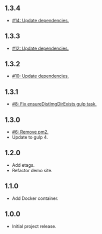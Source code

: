 ## 1.3.4
* [#14: Update dependencies.](https://github.com/haensl/node-amp-mustache-skeleton/issues/14)

## 1.3.3
* [#12: Update dependencies.](https://github.com/haensl/node-amp-mustache-skeleton/issues/12)

## 1.3.2
* [#10: Update dependencies.](https://github.com/haensl/node-amp-mustache-skeleton/issues/10)

## 1.3.1
* [#8: Fix ensureDistImgDirExists gulp task.](https://github.com/haensl/node-amp-mustache-skeleton/issues/8)

## 1.3.0
* [#6: Remove pm2.](https://github.com/haensl/node-amp-mustache-skeleton/issues/6)
* Update to gulp 4.

## 1.2.0
* Add etags.
* Refactor demo site.

## 1.1.0
* Add Docker container.

## 1.0.0
* Initial project release.
